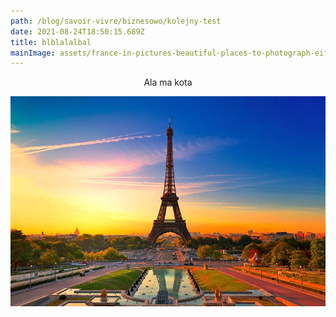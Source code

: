 ```yaml
---
path: /blog/savoir-vivre/biznesowo/kolejny-test
date: 2021-08-24T18:50:15.689Z
title: blblalalbal
mainImage: assets/france-in-pictures-beautiful-places-to-photograph-eiffel-tower.jpg
---
```

<p style='text-align:center'>Ala ma kota</p>

![](assets/france-in-pictures-beautiful-places-to-photograph-eiffel-tower.jpg)